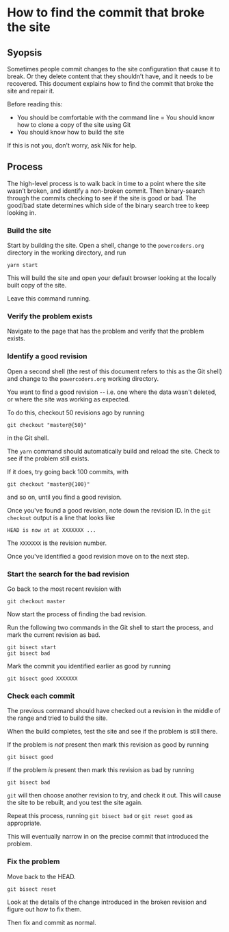 # How to find the commit that broke the site

## Syopsis

Sometimes people commit changes to the site configuration that cause
it to break. Or they delete content that they shouldn’t have, and it
needs to be recovered. This document explains how to find the commit
that broke the site and repair it.


Before reading this:

- You should be comfortable with the command line
= You should know how to clone a copy of the site using Git
- You should know how to build the site

If this is not you, don’t worry, ask Nik for help.

## Process

The high-level process is to walk back in time to a point where the
site wasn’t broken, and identify a non-broken commit.  Then
binary-search through the commits checking to see if the site is good
or bad. The good/bad state determines which side of the binary search
tree to keep looking in.

### Build the site

Start by building the site. Open a shell, change to the
`powercoders.org` directory in the working directory, and run

```shell
yarn start
```

This will build the site and open your default browser looking at the
locally built copy of the site.

Leave this command running.

### Verify the problem exists

Navigate to the page that has the problem and verify that the problem
exists.

### Identify a good revision

Open a second shell (the rest of this document refers to this as the
Git shell) and change to the `powercoders.org` working directory.

You want to find a good revision -- i.e. one where the data wasn't
deleted, or where the site was working as expected.

To do this, checkout 50 revisions ago by running 

```shell
git checkout "master@{50}"
```

in the Git shell.

The `yarn` command should automatically build and reload the
site. Check to see if the problem still exists.

If it does, try going back 100 commits, with

```shell
git checkout "master@{100}"
```

and so on, until you find a good revision.

Once you've found a good revision, note down the revision ID. In the
`git checkout` output is a line that looks like

```
HEAD is now at at XXXXXXX ...
```

The `XXXXXXX` is the revision number.

Once you've identified a good revision move on to the next step.

### Start the search for the bad revision

Go back to the most recent revision with

```shell
git checkout master
```

Now start the process of finding the bad revision.

Run the following two commands in the Git shell to start the process,
and mark the current revision as bad.

```shell
git bisect start
git bisect bad
```

Mark the commit you identified earlier as good by running

```shell
git bisect good XXXXXXX
```

### Check each commit

The previous command should have checked out a revision in the middle
of the range and tried to build the site.

When the build completes, test the site and see if the problem is
still there.

If the problem is *not* present then mark this revision as good by
running

```shell
git bisect good
```

If the problem *is* present then mark this revision as bad by running

```shell
git bisect bad
```

`git` will then choose another revision to try, and check it out. This
will cause the site to be rebuilt, and you test the site again.

Repeat this process, running `git bisect bad` or `git reset good` as
appropriate.

This will eventually narrow in on the precise commit that introduced
the problem.

### Fix the problem

Move back to the HEAD.

```shell
git bisect reset
```

Look at the details of the change introduced in the broken revision
and figure out how to fix them.

Then fix and commit as normal.
